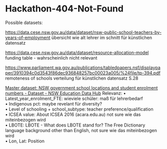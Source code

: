 # Hackathon-404-Not-Found

Possible datasets:

https://data.cese.nsw.gov.au/data/dataset/nsw-public-school-teachers-by-years-of-employment
	übersicht wie alt lehrer im schnitt für künstlichen datensatz

https://data.cese.nsw.gov.au/data/dataset/resource-allocation-model
	funding table - wahrscheinlich nicht relevant
	
https://www.parliament.wa.gov.au/publications/tabledpapers.nsf/displaypaper/3910394c0d3543f86dec936848257bc00023a005/%24file/tp-394.pdf
	remoteness of schools verteilung für künstlichen datensatz S.28

[Master dataset: NSW government school locations and student enrolment numbers - Dataset - NSW Education Data Hub](https://data.cese.nsw.gov.au/data/dataset/nsw-public-schools-master-dataset)
Relevanz: 
•	Latest_year_enrolment_FTE: wieviele schüler: maß für lehrerbedarf<br>
•	Indigenous pct: maybe revelant für diversity?<br>
•	Level of schooling + school_subtype: teacher preference/qualification<br>
•	ICSEA value: About ICSEA 2016 (acara.edu.au) not sure wie das miteinbezogen wird<br>
•	LBOTE: LBOTE - What does LBOTE stand for? The Free Dictionary language background other than English, not sure wie das miteinbezogen wird<br>
•	Lon, Lat: Position
